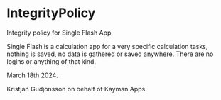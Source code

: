 # IntegrityPolicy
Integrity policy for Single Flash App

Single Flash is a calculation app for a very specific calculation tasks, nothing is saved, no data is gathered or saved anywhere.  There are no logins or anything of that kind.

March 18th 2024.

Kristjan Gudjonsson on behalf of Kayman Apps

